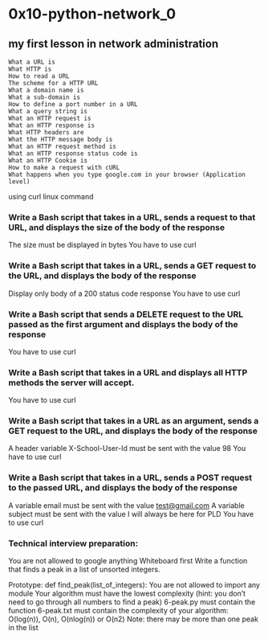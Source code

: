 # 0x10-python-network_0

## my first lesson in network administration

```
What a URL is
What HTTP is
How to read a URL
The scheme for a HTTP URL
What a domain name is
What a sub-domain is
How to define a port number in a URL
What a query string is
What an HTTP request is
What an HTTP response is
What HTTP headers are
What the HTTP message body is
What an HTTP request method is
What an HTTP response status code is
What an HTTP Cookie is
How to make a request with cURL
What happens when you type google.com in your browser (Application level)
```

using curl linux command

### Write a Bash script that takes in a URL, sends a request to that URL, and displays the size of the body of the response

The size must be displayed in bytes
You have to use curl

### Write a Bash script that takes in a URL, sends a GET request to the URL, and displays the body of the response

Display only body of a 200 status code response
You have to use curl

### Write a Bash script that sends a DELETE request to the URL passed as the first argument and displays the body of the response

You have to use curl

### Write a Bash script that takes in a URL and displays all HTTP methods the server will accept.

You have to use curl

### Write a Bash script that takes in a URL as an argument, sends a GET request to the URL, and displays the body of the response

A header variable X-School-User-Id must be sent with the value 98
You have to use curl

### Write a Bash script that takes in a URL, sends a POST request to the passed URL, and displays the body of the response

A variable email must be sent with the value test@gmail.com
A variable subject must be sent with the value I will always be here for PLD
You have to use curl

### Technical interview preparation:

You are not allowed to google anything
Whiteboard first
Write a function that finds a peak in a list of unsorted integers.

Prototype: def find_peak(list_of_integers):
You are not allowed to import any module
Your algorithm must have the lowest complexity (hint: you don’t need to go through all numbers to find a peak)
6-peak.py must contain the function
6-peak.txt must contain the complexity of your algorithm: O(log(n)), O(n), O(nlog(n)) or O(n2)
Note: there may be more than one peak in the list
